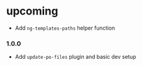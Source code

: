 # upcoming

* Add `ng-templates-paths` helper function

### 1.0.0

* Add `update-po-files` plugin and basic dev setup
